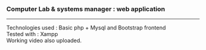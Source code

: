 <h3> Computer Lab & systems manager : web application</h3> 
<hr>
Technologies used : Basic php + Mysql and Bootstrap frontend<br>
Tested with : Xampp<br>
Working video also uploaded.
